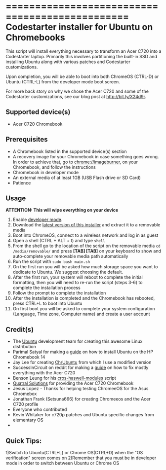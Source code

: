 
===============================================
Codestarter installer for Ubuntu on Chromebooks
===============================================

This script will install everything necessary to transform an Acer C720 into a
Codestarter laptop. Primarily this involves partitioning the built-in SSD and
installing Ubuntu along with various patches and Codestarter customizations.

Upon completion, you will be able to boot into both ChromeOS (CTRL-D) or Ubuntu
(CTRL-L) from the developer mode boot screen.

For more back story on why we chose the Acer C720 and some of the Codestarter
customizations, see our blog post at http://bit.ly/X24d9r.

Supported device(s)
-------------------

* Acer C720 Chromebook

Prerequisites
-------------

* A Chromebook listed in the supported device(s) section
* A recovery image for your Chromebook in case something goes wrong. In order to achieve that, go to [chrome://imageburner](chrome://imageburner), on your Chromebook, and follow the instructions
* Chromebook in developer mode
* An external media of at least 1GB (USB Flash drive or SD Card)
* Patience

Usage
-----

**ATTENTION: This will wipe everything on your device**

1. Enable [developer mode](http://www.chromium.org/chromium-os/developer-information-for-chrome-os-devices/acer-c720-chromebook).
2. Download the [latest version of this installer](https://github.com/codestarterorg/ubuntu-chromebook-installer/archive/master.zip) and extract it to a removable media
3. Boot into ChromeOS, connect to a wireless network and log in as guest
4. Open a shell (CTRL + ALT + t) and type `shell`
5. From the shell go to the location of the script on the removable media `cd /media/removable/` and press **[TAB] [TAB]** on your keyboard to show and auto-complete your removable media path automatically
6. Run the script with `sudo bash main.sh`
7. On the first run you will be asked how much storage space you want to dedicate to Ubuntu. We suggest choosing the default.
8. After the first run, your system will reboot to complete the initial formatting, then you will need to re-run the script (steps 3-6) to complete the installation process
9. Follow the prompt to complete the installation
10. After the installation is completed and the Chromebook has rebooted, press CTRL+L to boot into Ubuntu
11. On first boot you will be asked to complete your system configuration (Language, Time zone, Computer name) and create a user account

Credit(s)
---------

* The [Ubuntu](http://ubuntu.com/) development team for creating this awesome Linux distribution
* Parimal Satyal for making a [guide](http://realityequation.net/installing-elementary-os-on-an-hp-chromebook-14) on how to install Ubuntu on the HP Chromebook 14
* Jay Lee for creating [ChrUbuntu](http://chromeos-cr48.blogspot.ca/) from which I use a modified version
* SuccessInCircuit on reddit for making a [guide](http://www.reddit.com/r/chrubuntu/comments/1rsxkd/list_of_fixes_for_xubuntu_1310_on_the_acer_c720/) on how to fix mostly everything with the Acer C720
* Benson Leung for his [cros-haswell-modules](https://googledrive.com/host/0B0YvUuHHn3MndlNDbXhPRlB2eFE/cros-haswell-modules.sh) script
* [Quatral Solutions](http://www.quatral.com) for providing the Acer C720 Chromebook
* Jesus Lopez - Thanks for helping testing ChromeeOS for the Asus Chromebox
* Jonathan Frank (Setsuna666) for creating Chromeeos and the Acer C720 profile
* Everyone who contributed
* Kevin Whitaker for c720p patches and Ubuntu specific changes from elementary OS
* 

Quick Tips:
----------
1)Switch to Ubuntu(CTRL+L) or Chrome OS(CTRL+D) when the "OS verification" screen comes on 
2)Remember that you must be in developer mode in order to switch between Ubuntu or Chrome OS

